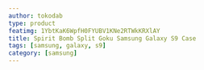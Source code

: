 ```yaml
---
author: tokodab
type: product
featimg: 1YbtKaK6WpfH0FYUBV1KNe2RTWkKRXlAY
title: Spirit Bomb Split Goku Samsung Galaxy S9 Case
tags: [samsung, galaxy, s9]
category: [samsung]
---
```

